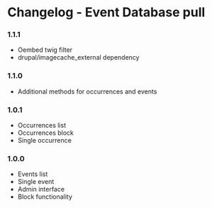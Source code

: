 # Changelog - Event Database pull

### 1.1.1
* Oembed twig filter
* drupal/imagecache_external dependency

### 1.1.0
* Additional methods for occurrences and events

### 1.0.1
* Occurrences list
* Occurrences block
* Single occurrence

### 1.0.0
* Events list
* Single event
* Admin interface
* Block functionality